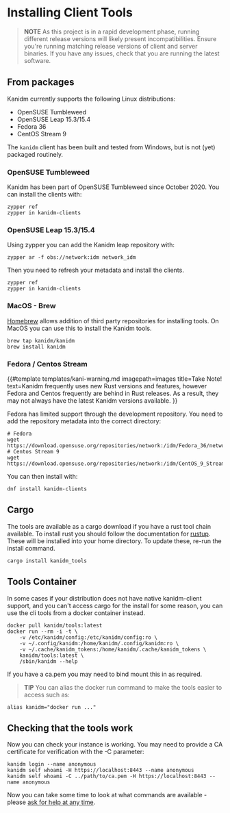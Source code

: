 # Installing Client Tools

> **NOTE** As this project is in a rapid development phase, running different 
release versions will likely present incompatibilities. Ensure you're running 
matching release versions of client and server binaries. If you have any issues, 
check that you are running the latest software.

## From packages

Kanidm currently supports the following Linux distributions:

 * OpenSUSE Tumbleweed
 * OpenSUSE Leap 15.3/15.4
 * Fedora 36
 * CentOS Stream 9

The `kanidm` client has been built and tested from Windows, but is not (yet) packaged routinely.

### OpenSUSE Tumbleweed

Kanidm has been part of OpenSUSE Tumbleweed since October 2020. You can install
the clients with:

    zypper ref
    zypper in kanidm-clients

### OpenSUSE Leap 15.3/15.4

Using zypper you can add the Kanidm leap repository with:

    zypper ar -f obs://network:idm network_idm

Then you need to refresh your metadata and install the clients.

    zypper ref
    zypper in kanidm-clients

### MacOS - Brew

[Homebrew](https://brew.sh/) allows addition of third party repositories for installing tools. On
MacOS you can use this to install the Kanidm tools.

    brew tap kanidm/kanidm
    brew install kanidm

### Fedora / Centos Stream

{{#template
    templates/kani-warning.md
    imagepath=images
    title=Take Note!
    text=Kanidm frequently uses new Rust versions and features, however Fedora and Centos frequently are behind in Rust releases. As a result, they may not always have the latest Kanidm versions available.
}}

Fedora has limited support through the development repository. You need to add the repository
metadata into the correct directory:

    # Fedora
    wget https://download.opensuse.org/repositories/network:/idm/Fedora_36/network:idm.repo
    # Centos Stream 9
    wget https://download.opensuse.org/repositories/network:/idm/CentOS_9_Stream/network:idm.repo

You can then install with:

    dnf install kanidm-clients

## Cargo

The tools are available as a cargo download if you have a rust tool chain available. To install
rust you should follow the documentation for [rustup](https://rustup.rs/). These will be installed
into your home directory. To update these, re-run the install command.

    cargo install kanidm_tools

## Tools Container

In some cases if your distribution does not have native kanidm-client support, and you can't access
cargo for the install for some reason, you can use the cli tools from a docker container instead.

    docker pull kanidm/tools:latest
    docker run --rm -i -t \
        -v /etc/kanidm/config:/etc/kanidm/config:ro \
        -v ~/.config/kanidm:/home/kanidm/.config/kanidm:ro \
        -v ~/.cache/kanidm_tokens:/home/kanidm/.cache/kanidm_tokens \
        kanidm/tools:latest \
        /sbin/kanidm --help

If you have a ca.pem you may need to bind mount this in as required.

> **TIP** You can alias the docker run command to make the tools easier to access such as:

    alias kanidm="docker run ..."

## Checking that the tools work

Now you can check your instance is working. You may need to provide a CA certificate for verification
with the -C parameter:

    kanidm login --name anonymous
    kanidm self whoami -H https://localhost:8443 --name anonymous
    kanidm self whoami -C ../path/to/ca.pem -H https://localhost:8443 --name anonymous

Now you can take some time to look at what commands are available - please
[ask for help at any time](https://github.com/kanidm/kanidm#getting-in-contact--questions).
